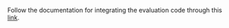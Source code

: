 Follow the documentation for integrating the evaluation code through this [link](https://huggingface.co/yzha/AlignScore).